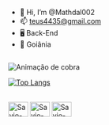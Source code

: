 - 👋 Hi, I’m @Mathdal002
- 📫 teus4435@gmail.com 
-  🖥 Back-End
- 🌆  Goiânia


##
  ![ Animação de cobra ](https://github.com/camilafernanda/camilafernanda/blob/output/github-contribution-grid-snake.svg)


[![Top Langs](https://github-readme-stats.vercel.app/api/top-langs/?username=SavioReis&hide_progress=true)](https://github.com/anuraghazra/github-readme-stats)
<div style="display: inline_block"><br>
  <img align="center" alt="Savio-C++" height="30" width="40" src="https://cdn.jsdelivr.net/gh/devicons/devicon/icons/cplusplus/cplusplus-original.svg">
  <img align="center" alt="Savio-QT" height="30" width="40" src="https://cdn.jsdelivr.net/gh/devicons/devicon/icons/qt/qt-original.svg">
  <img align="center" alt="Savio-WordPress" height="30" width="40" src="https://icongr.am/devicon/wordpress-original.svg">
</div>
